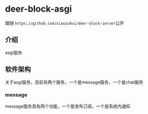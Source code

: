 <!--
 * @Author: xiaozuhui
 * @Date: 2022-12-02 10:28:52
 * @LastEditors: xiaozuhui
 * @LastEditTime: 2022-12-02 10:30:23
 * @Description: 
-->
# deer-block-asgi

跟随 `https://github.com/xiaozuhui/deer-block-server`公开

## 介绍
asgi服务

## 软件架构

关于asgi服务，目前有两个服务，一个是message服务，一个是chat服务

### message

message服务具有两个功能，一个是发布订阅，一个是系统内通知



